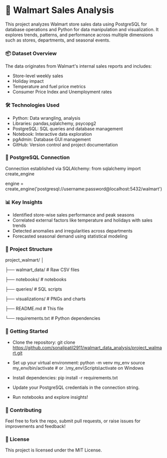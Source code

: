 **<h1>🛒 Walmart Sales Analysis</h1>**

This project analyzes Walmart store sales data using PostgreSQL for database operations and Python for data manipulation and visualization. It explores trends, patterns, and performance across multiple dimensions such as stores, departments, and seasonal events.

**<h3>📦 Dataset Overview</h3>**

The data originates from Walmart's internal sales reports and includes:
- Store-level weekly sales
- Holiday impact
- Temperature and fuel price metrics
- Consumer Price Index and Unemployment rates

**<h3>🛠️ Technologies Used</h3>**

- Python: Data wrangling, analysis
- Libraries: pandas,sqlalchemy, psycopg2
- PostgreSQL: SQL queries and database management
- Notebook: Interactive data exploration
- pgAdmin: Database GUI management
- GitHub: Version control and project documentation

**<h3>🔗 PostgreSQL Connection</h3>**

Connection established via SQLAlchemy:
from sqlalchemy import create_engine

engine = create_engine('postgresql://username:password@localhost:5432/walmart')


**<h3>📊 Key Insights</h3>**

- Identified store-wise sales performance and peak seasons
- Correlated external factors like temperature and holidays with sales trends
- Detected anomalies and irregularities across departments
- Forecasted seasonal demand using statistical modeling

**<h3>📁 Project Structure</h3>**

project_walmart/
│

├── walmart_data/          # Raw CSV files

├── notebooks/             # notebooks

├── queries/               # SQL scripts

├── visualizations/        # PNGs and charts

├── README.md              # This file

└── requirements.txt       # Python dependencies


**<h3>🚀 Getting Started</h3>**

- Clone the repository:
git clone https://github.com/sonalipatil2911/walmart_data_analysis/project_walmart.git

- Set up your virtual environment:
python -m venv my_env
source my_env/bin/activate  # or .\my_env\Scripts\activate on Windows

- Install dependencies:
pip install -r requirements.txt

- Update your PostgreSQL credentials in the connection string.

- Run notebooks and explore insights!


**<h3>🤝 Contributing</h3>**
Feel free to fork the repo, submit pull requests, or raise issues for improvements and feedback!

**<h3>📜 License</h3>**

This project is licensed under the MIT License.
